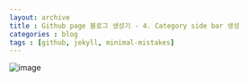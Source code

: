 ```yaml
---
layout: archive
title : Github page 블로그 생성기 - 4. Category side bar 생성
categories : blog
tags : [github, jekyll, minimal-mistakes]
---
```

![image](https://github.com/user-attachments/assets/b337c8ef-777a-443d-8051-69b524a69819)

